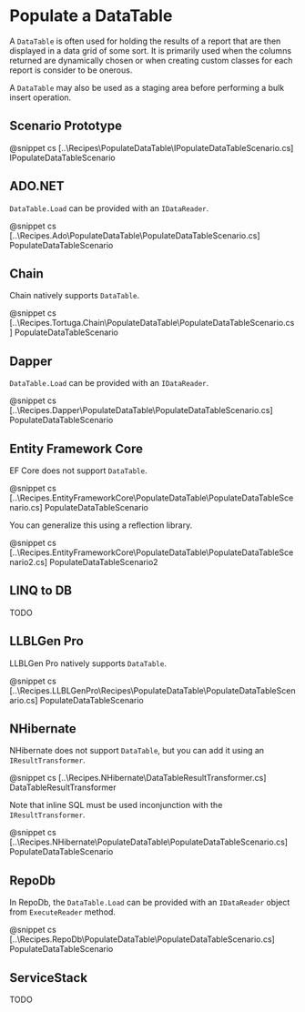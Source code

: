 ﻿# Populate a DataTable

A `DataTable` is often used for holding the results of a report that are then displayed in a data grid of some sort. It is primarily used when the columns returned are dynamically chosen or when creating custom classes for each report is consider to be onerous.

A `DataTable` may also be used as a staging area before performing a bulk insert operation. 

## Scenario Prototype

@snippet cs [..\Recipes\PopulateDataTable\IPopulateDataTableScenario.cs] IPopulateDataTableScenario

## ADO.NET

`DataTable.Load` can be provided with an `IDataReader`.

@snippet cs [..\Recipes.Ado\PopulateDataTable\PopulateDataTableScenario.cs] PopulateDataTableScenario

## Chain

Chain natively supports `DataTable`.

@snippet cs [..\Recipes.Tortuga.Chain\PopulateDataTable\PopulateDataTableScenario.cs] PopulateDataTableScenario

## Dapper

`DataTable.Load` can be provided with an `IDataReader`.

@snippet cs [..\Recipes.Dapper\PopulateDataTable\PopulateDataTableScenario.cs] PopulateDataTableScenario

## Entity Framework Core

EF Core does not support `DataTable`. 

@snippet cs [..\Recipes.EntityFrameworkCore\PopulateDataTable\PopulateDataTableScenario.cs] PopulateDataTableScenario

You can generalize this using a reflection library.

@snippet cs [..\Recipes.EntityFrameworkCore\PopulateDataTable\PopulateDataTableScenario2.cs] PopulateDataTableScenario2

## LINQ to DB

TODO

## LLBLGen Pro

LLBLGen Pro natively supports `DataTable`.

@snippet cs [..\Recipes.LLBLGenPro\Recipes\PopulateDataTable\PopulateDataTableScenario.cs] PopulateDataTableScenario

## NHibernate

NHibernate does not support `DataTable`, but you can add it using an `IResultTransformer`. 

@snippet cs [..\Recipes.NHibernate\DataTableResultTransformer.cs] DataTableResultTransformer

Note that inline SQL must be used inconjunction with the `IResultTransformer`.

@snippet cs [..\Recipes.NHibernate\PopulateDataTable\PopulateDataTableScenario.cs] PopulateDataTableScenario

## RepoDb

In RepoDb, the `DataTable.Load` can be provided with an `IDataReader` object from `ExecuteReader` method.

@snippet cs [..\Recipes.RepoDb\PopulateDataTable\PopulateDataTableScenario.cs] PopulateDataTableScenario

## ServiceStack

TODO



